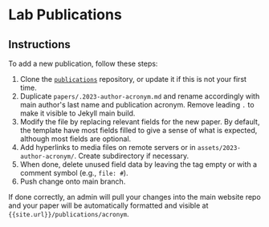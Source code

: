 # Lab Publications

## Instructions 
To add a new publication, follow these steps:

1) Clone the [`publications`](https://github.com/mcgillgraphics/publications) repository, or update it if this is not your first time.
1) Duplicate `papers/.2023-author-acronym.md` and rename accordingly with main author's last name and publication acronym. Remove leading `.` to make it visible to Jekyll main build.
2) Modify the file by replacing relevant fields for the new paper. By default, the template have most fields filled to give a sense of what is expected, although most fields are optional.
3) Add hyperlinks to media files on remote servers or in `assets/2023-author-acronym/`. Create subdirectory if necessary.
3) When done, delete unused field data by leaving the tag empty or with a comment symbol (e.g., `file: #`).
4) Push change onto main branch.

If done correctly, an admin will pull your changes into the main website repo and your paper will be automatically formatted and visible at `{{site.url}}/publications/acronym`.
